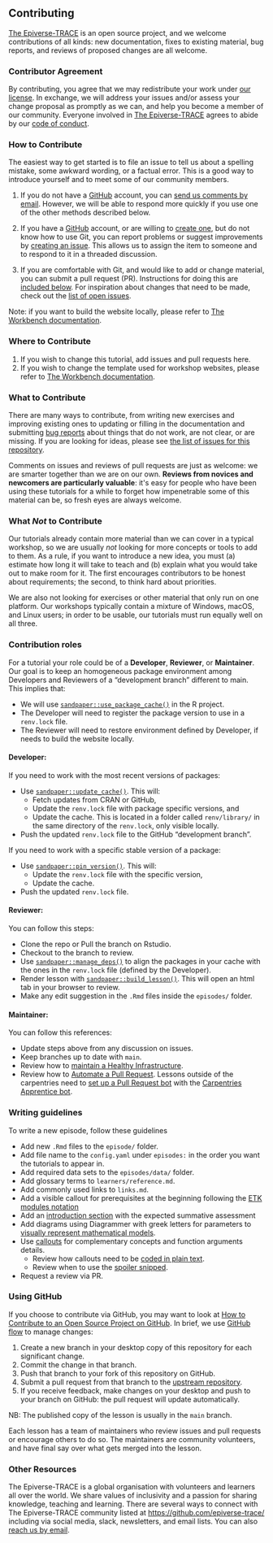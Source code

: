 ## Contributing

[The Epiverse-TRACE][cp-site] is an open source
project, and we welcome contributions of all kinds: new documentation, fixes to
existing material, bug reports, and reviews of proposed changes are all
welcome.

### Contributor Agreement

By contributing, you agree that we may redistribute your work under [our
license](LICENSE.md). In exchange, we will address your issues and/or assess
your change proposal as promptly as we can, and help you become a member of our
community. Everyone involved in [The Epiverse-TRACE][cp-site] agrees to abide by
our [code of conduct](CODE_OF_CONDUCT.md).

### How to Contribute

The easiest way to get started is to file an issue to tell us about a spelling
mistake, some awkward wording, or a factual error. This is a good way to
introduce yourself and to meet some of our community members.

1. If you do not have a [GitHub][github] account, you can [send us comments by
   email][contact]. However, we will be able to respond more quickly if you use
   one of the other methods described below.

2. If you have a [GitHub][github] account, or are willing to [create
   one][github-join], but do not know how to use Git, you can report problems
   or suggest improvements by [creating an issue][repo-issues]. This allows us
   to assign the item to someone and to respond to it in a threaded discussion.

3. If you are comfortable with Git, and would like to add or change material,
   you can submit a pull request (PR). Instructions for doing this are
   [included below](#using-github). For inspiration about changes that need to
   be made, check out the [list of open issues][issues].

Note: if you want to build the website locally, please refer to [The Workbench
documentation][template-doc].

### Where to Contribute

1. If you wish to change this tutorial, add issues and pull requests here.
2. If you wish to change the template used for workshop websites, please refer
   to [The Workbench documentation][template-doc].


### What to Contribute

There are many ways to contribute, from writing new exercises and improving
existing ones to updating or filling in the documentation and submitting [bug
reports][issues] about things that do not work, are not clear, or are missing.
If you are looking for ideas, please see [the list of issues for this
repository][repo-issues].

Comments on issues and reviews of pull requests are just as welcome: we are
smarter together than we are on our own. **Reviews from novices and newcomers
are particularly valuable**: it's easy for people who have been using these
tutorials for a while to forget how impenetrable some of this material can be, so
fresh eyes are always welcome.

### What *Not* to Contribute

Our tutorials already contain more material than we can cover in a typical
workshop, so we are usually *not* looking for more concepts or tools to add to
them. As a rule, if you want to introduce a new idea, you must (a) estimate how
long it will take to teach and (b) explain what you would take out to make room
for it. The first encourages contributors to be honest about requirements; the
second, to think hard about priorities.

We are also not looking for exercises or other material that only run on one
platform. Our workshops typically contain a mixture of Windows, macOS, and
Linux users; in order to be usable, our tutorials must run equally well on all
three.

### Contribution roles

For a tutorial your role could be of a __Developer__, __Reviewer__, or __Maintainer__. Our goal is to keep an homogeneous package environment among Developers and Reviewers of a “development branch” different to main. This implies that:

- We will use [`sandpaper::use_package_cache()`](https://carpentries.github.io/sandpaper/reference/package_cache.html#background) in the R project.
- The Developer will need to register the package version to use in a `renv.lock` file.
- The Reviewer will need to restore environment defined by Developer, if needs to build the website locally.


#### Developer:

If you need to work with the most recent versions of packages:

- Use [`sandpaper::update_cache()`](https://carpentries.github.io/sandpaper/reference/dependency_management.html). This will: 
  + Fetch updates from CRAN or GitHub,
  + Update the `renv.lock` file with package specific versions, and
  + Update the cache. This is located in a folder called `renv/library/` in the same directory of the `renv.lock`, only visible locally.
- Push the updated `renv.lock` file to the GitHub “development branch”.

If you need to work with a specific stable version of a package:

- Use [`sandpaper::pin_version()`](https://carpentries.github.io/sandpaper/articles/building-with-renv.html#pinning-specific-package-versions). This will:
  + Update the `renv.lock` file with the specific version,
  + Update the cache.
- Push the updated `renv.lock` file.

#### Reviewer:

You can follow this steps:

- Clone the repo or Pull the branch on Rstudio.
- Checkout to the branch to review.
- Use [`sandpaper::manage_deps()`](https://carpentries.github.io/sandpaper/reference/dependency_management.html) to align the packages in your cache with the ones in the `renv.lock` file (defined by the Developer).
- Render lesson with [`sandpaper::build_lesson()`](https://carpentries.github.io/sandpaper/reference/build_lesson.html). This will open an html tab in your browser to review.
- Make any edit suggestion in the `.Rmd` files inside the `episodes/` folder.

#### Maintainer:

You can follow this references:

- Update steps above from any discussion on issues.
- Keep branches up to date with `main`.
- Review how to [maintain a Healthy Infrastructure](https://carpentries.github.io/sandpaper-docs/update.html).
- Review how to [Automate a Pull Request](https://carpentries.github.io/sandpaper-docs/pull-request.html#automated-pull-requests). Lessons outside of the carpentries need to [set up a Pull Request bot](https://carpentries.github.io/sandpaper-docs/pull-request.html#automated-pull-requests) with the [Carpentries Apprentice bot](https://github.com/carpentries-bot).

### Writing guidelines

To write a new episode, follow these guidelines

- Add new `.Rmd` files to the `episode/` folder.
- Add file name to the `config.yaml` under `episodes:` in the order you want the tutorials to appear in.
- Add required data sets to the `episodes/data/` folder.
- Add glossary terms to `learners/reference.md`.
- Add commonly used links to `links.md`.
- Add a visible callout for prerequisites at the beginning following the [ETK modules notation](https://github.com/epiverse-trace/tutorials/issues/19) 
- Add an [introduction section](https://github.com/epiverse-trace/tutorials/issues/17) with the expected summative assessment 
- Add diagrams using Diagrammer with greek letters for parameters to [visually represent mathematical models](https://github.com/epiverse-trace/tutorials/issues/21).  
- Use [callouts](https://carpentries.github.io/sandpaper-docs/instructor/component-guide.html) for complementary concepts and function arguments details.  
  - Review how callouts need to be [coded in plain text](https://github.com/carpentries/sandpaper-docs/blob/main/learners/component-guide.md?plain=1). 
  - Review when to use the [spoiler snipped](https://carpentries.github.io/sandpaper-docs/aio.html#use-spoilers-instead-of-floating-solution-blocks). 
- Request a review via PR.

### Using GitHub

If you choose to contribute via GitHub, you may want to look at [How to
Contribute to an Open Source Project on GitHub][how-contribute]. In brief, we
use [GitHub flow][github-flow] to manage changes:

1. Create a new branch in your desktop copy of this repository for each
   significant change.
2. Commit the change in that branch.
3. Push that branch to your fork of this repository on GitHub.
4. Submit a pull request from that branch to the [upstream repository][repo].
5. If you receive feedback, make changes on your desktop and push to your
   branch on GitHub: the pull request will update automatically.

NB: The published copy of the lesson is usually in the `main` branch.

Each lesson has a team of maintainers who review issues and pull requests or
encourage others to do so. The maintainers are community volunteers, and have
final say over what gets merged into the lesson.

### Other Resources

The Epiverse-TRACE is a global organisation with volunteers and learners all over
the world. We share values of inclusivity and a passion for sharing knowledge,
teaching and learning. There are several ways to connect with The Epiverse-TRACE
community listed at <https://github.com/epiverse-trace/> including via social
media, slack, newsletters, and email lists. You can also [reach us by
email][contact].

[repo]: https://example.com/FIXME
[repo-issues]: https://github.com/epiverse-trace/tutorials/issues
[contact]: mailto:andree.valle-campos@lshtm.ac.uk
[cp-site]: https://epiverse-trace.github.io/
[dc-issues]: https://github.com/issues?q=user%3Adatacarpentry
[dc-lessons]: https://datacarpentry.org/lessons/
[dc-site]: https://datacarpentry.org/
[discuss-list]: https://carpentries.topicbox.com/groups/discuss
[github]: https://github.com
[github-flow]: https://guides.github.com/introduction/flow/
[github-join]: https://github.com/join
[how-contribute]: https://egghead.io/courses/how-to-contribute-to-an-open-source-project-on-github
[issues]: https://github.com/epiverse-trace/tutorials/issues
[lc-issues]: https://github.com/issues?q=user%3ALibraryCarpentry
[swc-issues]: https://github.com/issues?q=user%3Aswcarpentry
[swc-lessons]: https://software-carpentry.org/lessons/
[swc-site]: https://software-carpentry.org/
[lc-site]: https://librarycarpentry.org/
[template-doc]: https://carpentries.github.io/workbench/
